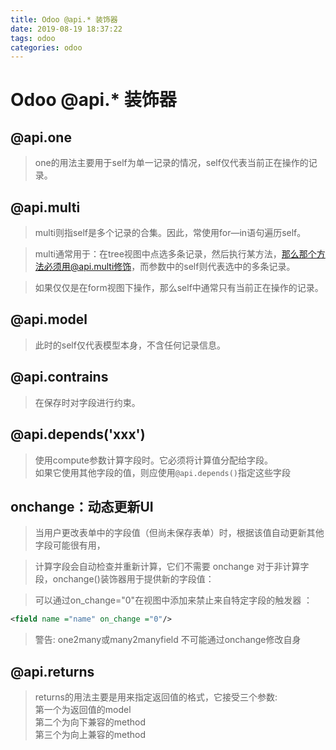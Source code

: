 ```yaml
---
title: Odoo @api.* 装饰器
date: 2019-08-19 18:37:22
tags: odoo
categories: odoo
---
```


# Odoo @api.* 装饰器

## @api.one

> one的用法主要用于self为单一记录的情况，self仅代表当前正在操作的记录。

## @api.multi

>  multi则指self是多个记录的合集。因此，常使用for—in语句遍历self。

> multi通常用于：在tree视图中点选多条记录，然后执行某方法，那么那个方法必须用@api.multi修饰，而参数中的self则代表选中的多条记录。

> 如果仅仅是在form视图下操作，那么self中通常只有当前正在操作的记录。

## @api.model

> 此时的self仅代表模型本身，不含任何记录信息。

## @api.contrains
> 在保存时对字段进行约束。


## @api.depends('xxx')

> 使用compute参数计算字段时。它必须将计算值分配给字段。  
> 如果它使用其他字段的值，则应使用`@api.depends()`指定这些字段

## onchange：动态更新UI

> 当用户更改表单中的字段值（但尚未保存表单）时，根据该值自动更新其他字段可能很有用，

> 计算字段会自动检查并重新计算，它们不需要 onchange
对于非计算字段，onchange()装饰器用于提供新的字段值：


> 可以通过on_change="0"在视图中添加来禁止来自特定字段的触发器 ：
```xml
<field name ="name" on_change ="0"/>
```

> 警告: one2many或many2manyfield 不可能通过onchange修改自身

## @api.returns

> returns的用法主要是用来指定返回值的格式，它接受三个参数:  
> 第一个为返回值的model  
> 第二个为向下兼容的method  
> 第三个为向上兼容的method